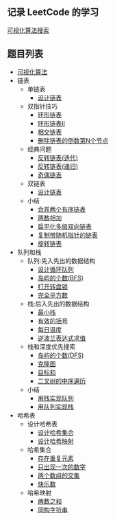 ## 记录 LeetCode 的学习
[可视化算法搜索](http://search.shiguopeng.cn)

## 题目列表
* [可视化算法](visual)
* 链表
    * 单链表
        * [设计链表](LinkedList/SinglyLinkedList/DesignLinkedList.php)
    * 双指针技巧
        * [环形链表](LinkedList/TwoPointerTechnique/LinkedListCycle.c)
        * [环形链表II](LinkedList/TwoPointerTechnique/LinkedListCycleII.c)
        * [相交链表](LinkedList/TwoPointerTechnique/IntersectionLinkedLists.c)
        * [删除链表的倒数第N个节点](LinkedList/TwoPointerTechnique/RemoveNthNodeFromEndOfList.c)
    * 经典问题
        * [反转链表(迭代)](LinkedList/ClassicProblems/ReverseLinkedList.c)
        * [反转链表(递归)](LinkedList/ClassicProblems/ReverseLinkedListII.c)
        * [奇偶链表](LinkedList/ClassicProblems/OddEvenLinkedList.c)
    * 双链表    
        * [设计链表](LinkedList/DoublyLinkedList/DesignLinkedList.php)
    * 小结
        * [合并两个有序链表](LinkedList/Conclusion/MergeTwoSortedLists.php)
        * [两数相加](LinkedList/Conclusion/AddTwoNumbers.php)
        * [扁平化多级双向链表](LinkedList/Conclusion/FlattenAMultilevelDoublyLinkedList.php)
        * [复制带随机指针的链表](LinkedList/Conclusion/CopyListWithRandomPointer.php)
        * [旋转链表](LinkedList/Conclusion/RotateList.php)
* 队列和栈
    * 队列:先入先出的数据结构    
        * [设计循环队列](QueueAndStack/QueueFirstInFirstOut/DesignCircularQueue.php)
        * [岛屿的个数(BFS)](QueueAndStack/QueueFirstInFirstOut/NumberOfIslands.php)
        * [打开转盘锁](QueueAndStack/QueueFirstInFirstOut/OpenTheLock.php)
        * [完全平方数](QueueAndStack/QueueFirstInFirstOut/PerfectSquares.php)
    * 栈:后入先出的数据结构    
        * [最小栈](QueueAndStack/StackLastInFirstOut/MinStack.php)
        * [有效的括号](QueueAndStack/StackLastInFirstOut/ValidParentheses.php)
        * [每日温度](QueueAndStack/StackLastInFirstOut/DailyTemperatures.php)
        * [逆波兰表达式求值](QueueAndStack/StackLastInFirstOut/EvaluateReversePolishNotation.php)
    * 栈和深度优先搜索
        * [岛屿的个数(DFS)](QueueAndStack/StackAndDFS/NumberOfIslands.php)
        * [克隆图](QueueAndStack/StackAndDFS/CloneGraph.php)
        * [目标和](QueueAndStack/StackAndDFS/TargetSum.c)
        * [二叉树的中序遍历](QueueAndStack/StackAndDFS/BinaryTreeInorderTraversal.php)
    * 小结
        * [用栈实现队列](QueueAndStack/Conclusion/ImplementQueueUsingStacks.php)
        * [用队列实现栈](QueueAndStack/Conclusion/ImplementStackUsingQueues.php)
* 哈希表
    * 设计哈希表
        * [设计哈希集合](HashTable/DesignHashTable/DesignHashSet.php)
        * [设计哈希映射](HashTable/DesignHashTable/DesignHashMap.php)
    * 哈希集合
        * [存在重复元素](HashTable/DesignHashTable/ContainsDuplicate.php)
        * [只出现一次的数字](HashTable/DesignHashTable/SingleNumber.php)
        * [两个数组的交集](HashTable/DesignHashTable/IntersectionOfTwoArrays.php)
        * [快乐数](HashTable/DesignHashTable/HappyNumber.php)
    * 哈希映射
        * [两数之和](HashTable/HashMap/TwoSum.php)
        * [同构字符串](HashTable/HashMap/IsomorphicStrings.php)
